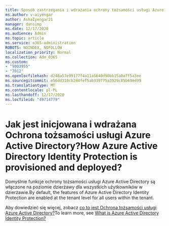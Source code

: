 ```yaml
---
title: Sposób zastrzegania i wdrażania ochrony tożsamości usługi Azure Active Directory
ms.author: v-aiyengar
author: AshaIyengar21
manager: dansimp
ms.date: 12/17/2020
ms.audience: Admin
ms.topic: article
ms.service: o365-administration
ROBOTS: NOINDEX, NOFOLLOW
localization_priority: Normal
ms.collection: Adm_O365
ms.custom:
- "9003955"
- "7012"
ms.openlocfilehash: d248a57e99177f4a11a5640d90bb15a0a7f5a3ee
ms.sourcegitcommit: e56dd310cb2d4fef5ab339775a3929c85b69ed99
ms.translationtype: MT
ms.contentlocale: pl-PL
ms.lasthandoff: 12/17/2020
ms.locfileid: "49714779"
---
```

# <a name="how-azure-active-directory-identity-protection-is-provisioned-and-deployed"></a><span data-ttu-id="b18a5-102">Jak jest inicjowana i wdrażana Ochrona tożsamości usługi Azure Active Directory?</span><span class="sxs-lookup"><span data-stu-id="b18a5-102">How Azure Active Directory Identity Protection is provisioned and deployed?</span></span>

<span data-ttu-id="b18a5-103">Domyślnie funkcje ochrony tożsamości usługi Azure Active Directory są włączone na poziomie dzierżawy dla wszystkich użytkowników w dzierżawie.</span><span class="sxs-lookup"><span data-stu-id="b18a5-103">By default, the features of Azure Active Directory Identity Protection are enabled at the tenant level for all users within the tenant.</span></span>

<span data-ttu-id="b18a5-104">Aby dowiedzieć się więcej, zobacz [co to jest Ochrona tożsamości usługi Azure Active Directory?](https://go.microsoft.com/fwlink/?linkid=2130395)</span><span class="sxs-lookup"><span data-stu-id="b18a5-104">To learn more, see [What is Azure Active Directory Identity Protection?](https://go.microsoft.com/fwlink/?linkid=2130395)</span></span>